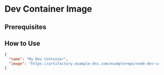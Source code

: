 # Dev Container Image

## Prerequisites

## How to Use

```json
{
  "name": "My Dev Container",
  "image": "https://artifactory.example-dns.com/examplerepo/node-dev-container-22:08_30_2025-12_00"
}
```
